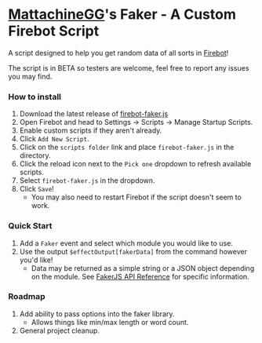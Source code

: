 # [MattachineGG](https://allmylinks.com/mattachinegg)\'s Faker - A Custom Firebot Script
A script designed to help you get random data of all sorts in [Firebot](https://firebot.app/)!

The script is in BETA so testers are welcome, feel free to report any issues you may find.

### How to install
1. Download the latest release of [firebot-faker.js](https://github.com/TheLoneUs/firebot-custom-script-fakerjs/releases/latest/download/firebot-faker.js)
2. Open Firebot and head to Settings -> Scripts -> Manage Startup Scripts.
3. Enable custom scripts if they aren't already.
3. Click `Add New Script`.
4. Click on the `scripts folder` link and place `firebot-faker.js` in the directory.
5. Click the reload icon next to the `Pick one` dropdown to refresh available scripts.
6. Select `firebot-faker.js` in the dropdown.
7. Click `Save`!
    - You may also need to restart Firebot if the script doesn't seem to work.

### Quick Start
1. Add a `Faker` event and select which module you would like to use.
2. Use the output `$effectOutput[fakerData]` from the command however you'd like!
    - Data may be returned as a simple string or a JSON object depending on the module.
      See [FakerJS API Reference](https://v9.fakerjs.dev/api/) for specific information.

### Roadmap
1. Add ability to pass options into the faker library.
    - Allows things like min/max length or word count.
2. General project cleanup.
